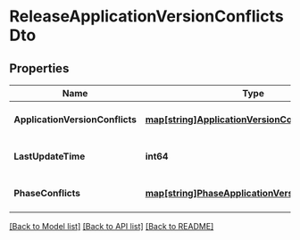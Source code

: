 # ReleaseApplicationVersionConflictsDto

## Properties
Name | Type | Description | Notes
------------ | ------------- | ------------- | -------------
**ApplicationVersionConflicts** | [**map[string]ApplicationVersionConflictsDto**](ApplicationVersionConflictsDto.md) |  | [optional] [default to null]
**LastUpdateTime** | **int64** |  | [optional] [default to null]
**PhaseConflicts** | [**map[string]PhaseApplicationVersionConflictsDto**](PhaseApplicationVersionConflictsDto.md) |  | [optional] [default to null]

[[Back to Model list]](../README.md#documentation-for-models) [[Back to API list]](../README.md#documentation-for-api-endpoints) [[Back to README]](../README.md)


